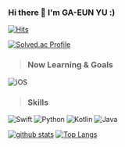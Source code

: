 ### Hi there 👋 I'm GA-EUN YU :)

[![Hits](https://hits.seeyoufarm.com/api/count/incr/badge.svg?url=https%3A%2F%2Fgithub.com%2Fslr-09&count_bg=%2397C077&title_bg=%239A9A9A&icon=&icon_color=%23E7E7E7&title=hits&edge_flat=false)](https://hits.seeyoufarm.com)

[![Solved.ac
Profile](http://mazassumnida.wtf/api/mini/generate_badge?boj=sir0)](https://solved.ac/profile/sir0)
 
> ### Now Learning & Goals
![iOS](https://img.shields.io/badge/iOS-000000?style=for-the-badge&logo=ios&logoColor=white)

> ### Skills
![Swift](https://img.shields.io/badge/swift-F54A2A?style=for-the-badge&logo=swift&logoColor=white)
![Python](https://img.shields.io/badge/python-3670A0?style=for-the-badge&logo=python&logoColor=ffdd54)
![Kotlin](https://img.shields.io/badge/kotlin-%237F52FF.svg?style=for-the-badge&logo=kotlin&logoColor=white)
![Java](https://img.shields.io/badge/java-%23ED8B00.svg?style=for-the-badge&logo=java&logoColor=white)



<!--
**slr-09/slr-09** is a ✨ _special_ ✨ repository because its `README.md` (this file) appears on your GitHub profile.

Here are some ideas to get you started:

- 🔭 I’m currently working on ...
- 🌱 I’m currently learning ...
- 👯 I’m looking to collaborate on ...
- 🤔 I’m looking for help with ...
- 💬 Ask me about ...
- 📫 How to reach me: ...
- 😄 Pronouns: ...
- ⚡ Fun fact: ...
-->

[![github stats](https://github-readme-stats.vercel.app/api?username=slr-09&show_icons=true&hide_border=true&count_private=true)](https://github.com/slr-09)
[![Top Langs](https://github-readme-stats.vercel.app/api/top-langs/?username=slr-09&layout=compact&hide=Shell)](https://github.com/slr-09)

<!-- <a href="" target="_blank"><img src="https://img.shields.io/badge/Android-3DDC84?style=flat-square&logo=Android&logoColor=white"/></a>
<a href="" target="_blank"><img src="https://img.shields.io/badge/JAVA-007396?style=flat-square&logo=Java&logoColor=white"/></a>
<a href="" target="_blank"><img src="https://img.shields.io/badge/Kotlin-0095D5?style=flat-square&logo=Kotlin&logoColor=white"/></a>
<a href="" target="_blank"><img src="https://img.shields.io/badge/C/C++-00599C?style=flat-square&logo=C/C++&logoColor=white"/></a>
<a href="" target="_blank"><img src="https://img.shields.io/badge/Python-3776AB?style=flat-square&logo=Python&logoColor=white"/></a> -->

<!-- [![Solved.ac Profile](http://mazassumnida.wtf/api/v2/generate_badge?boj=sir0)](https://solved.ac/sir0/) -->

